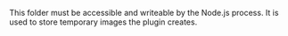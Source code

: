 This folder must be accessible and writeable by the Node.js process. It is used to store
temporary images the plugin creates.